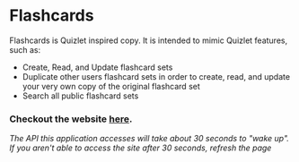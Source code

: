 # Flashcards

Flashcards is Quizlet inspired copy. It is intended to mimic Quizlet features, such as:

* Create, Read, and Update flashcard sets
* Duplicate other users flashcard sets in order to create, read, and update your very own copy of the original flashcard set
* Search all public flashcard sets

### Checkout the website [here](https://flashcards-frontend-qmax.herokuapp.com).

*The API this application accesses will take about 30 seconds to "wake up". If you aren't able to access the site after 30 seconds, refresh the page* 
<!-- ## Table of Contents

* [Setting Up A Forked Clone](#base-setup)

* Local Postgres Setup

*  -->
